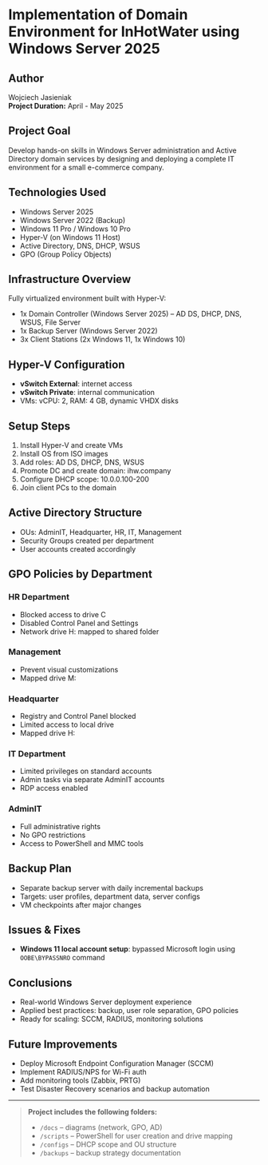 # Implementation of Domain Environment for InHotWater using Windows Server 2025

## Author
Wojciech Jasieniak  
**Project Duration:** April - May 2025

## Project Goal
Develop hands-on skills in Windows Server administration and Active Directory domain services by designing and deploying a complete IT environment for a small e-commerce company.

## Technologies Used
- Windows Server 2025
- Windows Server 2022 (Backup)
- Windows 11 Pro / Windows 10 Pro
- Hyper-V (on Windows 11 Host)
- Active Directory, DNS, DHCP, WSUS
- GPO (Group Policy Objects)

## Infrastructure Overview
Fully virtualized environment built with Hyper-V:
- 1x Domain Controller (Windows Server 2025) – AD DS, DHCP, DNS, WSUS, File Server
- 1x Backup Server (Windows Server 2022)
- 3x Client Stations (2x Windows 11, 1x Windows 10)

## Hyper-V Configuration
- **vSwitch External**: internet access
- **vSwitch Private**: internal communication
- VMs: vCPU: 2, RAM: 4 GB, dynamic VHDX disks

## Setup Steps
1. Install Hyper-V and create VMs
2. Install OS from ISO images
3. Add roles: AD DS, DHCP, DNS, WSUS
4. Promote DC and create domain: ihw.company
5. Configure DHCP scope: 10.0.0.100-200
6. Join client PCs to the domain

## Active Directory Structure
- OUs: AdminIT, Headquarter, HR, IT, Management
- Security Groups created per department
- User accounts created accordingly

## GPO Policies by Department

### HR Department
- Blocked access to drive C
- Disabled Control Panel and Settings
- Network drive H: mapped to shared folder

### Management
- Prevent visual customizations
- Mapped drive M:

### Headquarter
- Registry and Control Panel blocked
- Limited access to local drive
- Mapped drive H:

### IT Department
- Limited privileges on standard accounts
- Admin tasks via separate AdminIT accounts
- RDP access enabled

### AdminIT
- Full administrative rights
- No GPO restrictions
- Access to PowerShell and MMC tools

## Backup Plan
- Separate backup server with daily incremental backups
- Targets: user profiles, department data, server configs
- VM checkpoints after major changes

## Issues & Fixes
- **Windows 11 local account setup**: bypassed Microsoft login using `OOBE\BYPASSNRO` command

## Conclusions
- Real-world Windows Server deployment experience
- Applied best practices: backup, user role separation, GPO policies
- Ready for scaling: SCCM, RADIUS, monitoring solutions

## Future Improvements
- Deploy Microsoft Endpoint Configuration Manager (SCCM)
- Implement RADIUS/NPS for Wi-Fi auth
- Add monitoring tools (Zabbix, PRTG)
- Test Disaster Recovery scenarios and backup automation

---

> **Project includes the following folders:**  
> - `/docs` – diagrams (network, GPO, AD)  
> - `/scripts` – PowerShell for user creation and drive mapping  
> - `/configs` – DHCP scope and OU structure  
> - `/backups` – backup strategy documentation
